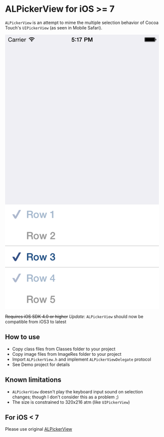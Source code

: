 # ALPickerView for iOS >= 7

`ALPickerView` is an attempt to mime the multiple selection behavior of Cocoa Touch's `UIPickerView` (as seen in Mobile Safari).

![ALPickerView Screenshot](https://github.com/yasuoza/ALPickerView/raw/master/screenshot.png "ALPickerView Screenshot")

~~Requires iOS SDK 4.0 or higher~~ *Update*: `ALPickerView` should now be compatible from iOS3 to latest

## How to use

* Copy class files from Classes folder to your project
* Copy image files from ImageRes folder to your project
* Import `ALPickerView.h` and implement `ALPickerViewDelegate` protocol
* See Demo project for details


## Known limitations

* `ALPickerView` doesn't play the keyboard input sound on selection changes; though I don't consider this as a problem ;)
* The size is constrained to 320x216 atm (like `UIPickerView`)

## For iOS < 7

Please use original [ALPickerView](https://github.com/alexleutgoeb/ALPickerView)